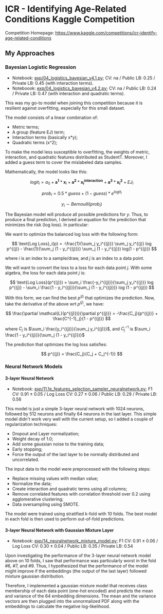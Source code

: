 # ICR - Identifying Age-Related Conditions Kaggle Competition

Competition Homepage: https://www.kaggle.com/competitions/icr-identify-age-related-conditions

## My Approaches
### Bayesian Logistic Regression

* Notebook: [exp/04_logistics_bayesian_v4.1.py](https://github.com/beekill95/age_related_conditions/blob/main/exp/04_logistics_bayesian_v4.1.py);
CV: na / Public LB: 0.25 / Private LB: 0.45 (with interaction terms).
* Noteboook: [exp/04_logistics_bayesian_v4.2.py](https://github.com/beekill95/age_related_conditions/blob/main/exp/04_logistics_bayesian_v4.2.py);
CV: na / Public LB: 0.24 / Private LB: 0.47 (with interaction and quadratic terms).

This was my go-to model when joining this competition
because it is resilient against overfitting,
especially for this small dataset.

The model consists of a linear combination of:

* Metric terms;
* A group (feature EJ) term;
* Interaction terms (basically x*y);
* Quadratic terms (x^2);

To make the model less susceptible to overfitting,
the weights of metric, interaction, and quadratic features distributed as StudentT.
Moreover, I added a guess term to cover the mislabeled data samples.

Mathematically, the model looks like this:

$$
logit_i = a_0 + \mathbf{a^1} * \mathbf{x}_i + \mathbf{a^2} * \mathbf{x_i^{interaction}} + \mathbf{a^3} * \mathbf{x_i^2} + EJ_i
$$

$$prob_i = 0.5*guess + (1 - guess)*e^{logit_i}$$

$$y_i \sim Bernoulli(prob_i)$$

The Bayesian model will produce all possible predictions for $y$.
Thus, to produce a final prediction,
I derived an equation for the prediction that minimizes the risk (log loss).
In particular:

We want to optimize the balanced log loss with the following form:

$$
\text{Log Loss}_i(p) = -\frac{1}{\sum_j y_i^{(j)}} \sum_j y_i^{(j)} log p^{(j)} - \frac{1}{\sum_j (1 - y_i^{(j)})} \sum_j (1 - y_i^{(j)}) log(1 - p^{(j)})
$$

where $i$ is an index to a sample/draw,
and $j$ is an index to a data point.

We will want to convert the loss to a loss for each data point $j$.
With some algebra,
the loss for each data point $j$ is:

$$
\text{Log Loss}(p^{(j)}) = \sum_i \frac{-y_i^{(j)}}{\sum_j y_i^{(j)}} log p^{(j)} - \sum_i \frac{1 - y_i^{(j)}}{\sum_j (1 - y_i^{(j)})} log (1 - p^{(j)})
$$

With this form,
we can find the best $p^{(j)}$ that optimizes the prediction.
Now, take the derivative of the above wrt $p^{(j)}$,
we have:

$$
\frac{\partial \mathcal{L}(p^{(j)})}{\partial p^{(j)}} = -\frac{C_j}{p^{(j)}} + \frac{C^{-1}_j}{1 - p^{(j)}}
$$

where $C_j$ is $\sum_i \frac{y_i^{(j)}}{\sum_j y_i^{(j)}}$,
and $C_j^{-1}$ is $\sum_i \frac{1 - y_i^{(j)}}{\sum_j (1 - y_i^{(j)})}$

The prediction that optimizes the log loss satisfies:

$$
p^{(j)} = \frac{C_j}{C_j + C_j^{-1}}
$$

### Neural Network Models
#### 3-layer Neural Network

* Notebook: [exp/11.1e_features_selection_sampler_neuralnetwork.py](https://github.com/beekill95/age_related_conditions/blob/main/exp/11.1e_features_selection_sampler_neuralnetwork.py);
F1 CV: 0.91 ± 0.05 / Log Loss CV: 0.27 ± 0.06 / Public LB: 0.29 / Private LB: 0.56

This model is just a simple 3-layer neural network with 1024 neurons, followed by 512 neurons and finally 64 neurons in the last layer.
This simple model didn't work very well with the current setup,
so I added a couple of regularization techniques:

* Dropout and Layer normalization;
* Weight decay of 1.0;
* Add some gaussian noise to the training data;
* Early stopping;
* Force the output of the last layer to be normally distributed and uncorrelated.

The input data to the model were preprocessed with the following steps:

* Replace missing values with median value;
* Normalize the data;
* Create interaction and quadratic terms using all columns;
* Remove correlated features with correlation threshold over 0.2 using agglomerative clustering;
* Data oversampling using SMOTE.

The model were trained using stratified k-fold with 10 folds.
The best model in each fold is then used to perform out-of-fold predictions.

#### 3-layer Neural Network with Gaussian Mixture Layer

* Notebook: [exp/14_neuralnetwork_mixture_model.py](https://github.com/beekill95/age_related_conditions/blob/main/exp/14_neuralnetwork_mixture_model.py);
F1 CV: 0.91 ± 0.06 / Log Loss CV: 0.30 ± 0.04 / Public LB: 0.35 / Private LB: 0.54

Upon investigating the performance of the 3-layer neural network model above on 10 folds,
I saw that performance was particularly worst in the fold #6, #7, and #9.
Thus, I hypothesized that the performance of the model might improve
if the embeddings (the output of the last layer) followed mixture gaussian distribution.

Therefore, I implemented a gaussian mixture model that receives class membership of each data point (one-hot encoded)
and predicts the mean and variance of the 64 embedding dimensions.
The mean and the variance vectors are then plugged into the unnormalized PDF along with the embeddings to calculate
the negative log-likelihood.
